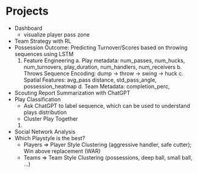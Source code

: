 # Projects

- Dashboard
    * visualize player pass zone
- Team Strategy with RL
- Possession Outcome: Predicting Turnover/Scores based on throwing sequences using LSTM
	1. Feature Engineering
	    a. Play metadata: num_passes, num_hucks, num_turnovers, 
	       play_duration, num_handlers, num_receivers
	    b. Throws Sequence Encoding: dump -> throw -> swing -> huck
	    c. Spatial Features: avg_pass distance, std_pass_angle, possession_heatmap
	    d. Team Metadata: completion_perc, 
- Scouting Report Summarization with ChatGPT
- Play Classification
    * Ask ChatGPT to label sequence, which can be used to understand plays distribution
    * Cluster Play Together
	1. 
- Social Network Analysis
- Which Playstyle is the best? 
    * Players => Player Style Clustering (aggressive handler, safe cutter); Win above replacement (WAR)
    * Teams => Team Style Clustering (possessions, deep ball, small ball, ...) 

